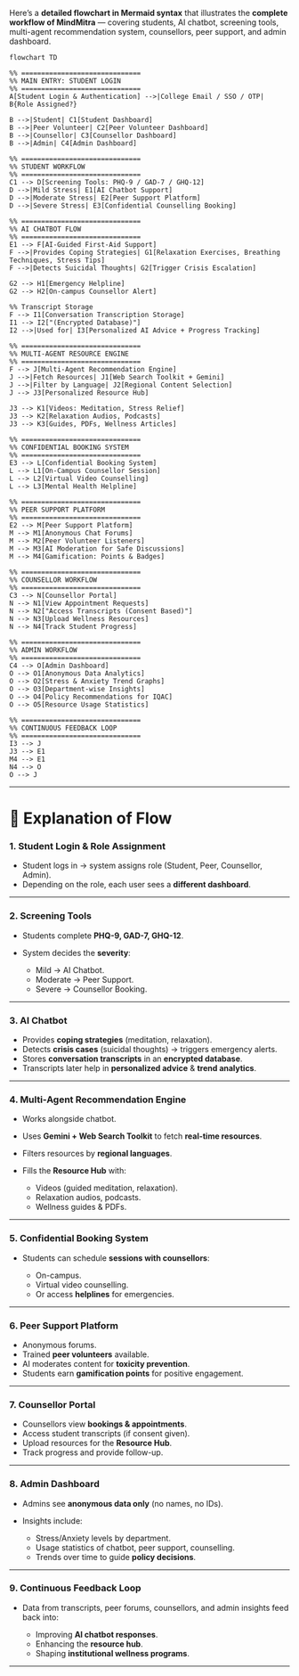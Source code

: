 Here’s a **detailed flowchart in Mermaid syntax** that illustrates the **complete workflow of MindMitra** — covering students, AI chatbot, screening tools, multi-agent recommendation system, counsellors, peer support, and admin dashboard.

```mermaid
flowchart TD

%% ==============================
%% MAIN ENTRY: STUDENT LOGIN
%% ==============================
A[Student Login & Authentication] -->|College Email / SSO / OTP| B{Role Assigned?}

B -->|Student| C1[Student Dashboard]
B -->|Peer Volunteer| C2[Peer Volunteer Dashboard]
B -->|Counsellor| C3[Counsellor Dashboard]
B -->|Admin| C4[Admin Dashboard]

%% ==============================
%% STUDENT WORKFLOW
%% ==============================
C1 --> D[Screening Tools: PHQ-9 / GAD-7 / GHQ-12]
D -->|Mild Stress| E1[AI Chatbot Support]
D -->|Moderate Stress| E2[Peer Support Platform]
D -->|Severe Stress| E3[Confidential Counselling Booking]

%% ==============================
%% AI CHATBOT FLOW
%% ==============================
E1 --> F[AI-Guided First-Aid Support]
F -->|Provides Coping Strategies| G1[Relaxation Exercises, Breathing Techniques, Stress Tips]
F -->|Detects Suicidal Thoughts| G2[Trigger Crisis Escalation]

G2 --> H1[Emergency Helpline]
G2 --> H2[On-campus Counsellor Alert]

%% Transcript Storage
F --> I1[Conversation Transcription Storage]
I1 --> I2["(Encrypted Database)"]
I2 -->|Used for| I3[Personalized AI Advice + Progress Tracking]

%% ==============================
%% MULTI-AGENT RESOURCE ENGINE
%% ==============================
F --> J[Multi-Agent Recommendation Engine]
J -->|Fetch Resources| J1[Web Search Toolkit + Gemini]
J -->|Filter by Language| J2[Regional Content Selection]
J --> J3[Personalized Resource Hub]

J3 --> K1[Videos: Meditation, Stress Relief]
J3 --> K2[Relaxation Audios, Podcasts]
J3 --> K3[Guides, PDFs, Wellness Articles]

%% ==============================
%% CONFIDENTIAL BOOKING SYSTEM
%% ==============================
E3 --> L[Confidential Booking System]
L --> L1[On-Campus Counsellor Session]
L --> L2[Virtual Video Counselling]
L --> L3[Mental Health Helpline]

%% ==============================
%% PEER SUPPORT PLATFORM
%% ==============================
E2 --> M[Peer Support Platform]
M --> M1[Anonymous Chat Forums]
M --> M2[Peer Volunteer Listeners]
M --> M3[AI Moderation for Safe Discussions]
M --> M4[Gamification: Points & Badges]

%% ==============================
%% COUNSELLOR WORKFLOW
%% ==============================
C3 --> N[Counsellor Portal]
N --> N1[View Appointment Requests]
N --> N2["Access Transcripts (Consent Based)"]
N --> N3[Upload Wellness Resources]
N --> N4[Track Student Progress]

%% ==============================
%% ADMIN WORKFLOW
%% ==============================
C4 --> O[Admin Dashboard]
O --> O1[Anonymous Data Analytics]
O --> O2[Stress & Anxiety Trend Graphs]
O --> O3[Department-wise Insights]
O --> O4[Policy Recommendations for IQAC]
O --> O5[Resource Usage Statistics]

%% ==============================
%% CONTINUOUS FEEDBACK LOOP
%% ==============================
I3 --> J
J3 --> E1
M4 --> E1
N4 --> O
O --> J
```

---

# **📌 Explanation of Flow**

### **1. Student Login & Role Assignment**

* Student logs in → system assigns role (Student, Peer, Counsellor, Admin).
* Depending on the role, each user sees a **different dashboard**.

---

### **2. Screening Tools**

* Students complete **PHQ-9, GAD-7, GHQ-12**.
* System decides the **severity**:

  * Mild → AI Chatbot.
  * Moderate → Peer Support.
  * Severe → Counsellor Booking.

---

### **3. AI Chatbot**

* Provides **coping strategies** (meditation, relaxation).
* Detects **crisis cases** (suicidal thoughts) → triggers emergency alerts.
* Stores **conversation transcripts** in an **encrypted database**.
* Transcripts later help in **personalized advice** & **trend analytics**.

---

### **4. Multi-Agent Recommendation Engine**

* Works alongside chatbot.
* Uses **Gemini + Web Search Toolkit** to fetch **real-time resources**.
* Filters resources by **regional languages**.
* Fills the **Resource Hub** with:

  * Videos (guided meditation, relaxation).
  * Relaxation audios, podcasts.
  * Wellness guides & PDFs.

---

### **5. Confidential Booking System**

* Students can schedule **sessions with counsellors**:

  * On-campus.
  * Virtual video counselling.
  * Or access **helplines** for emergencies.

---

### **6. Peer Support Platform**

* Anonymous forums.
* Trained **peer volunteers** available.
* AI moderates content for **toxicity prevention**.
* Students earn **gamification points** for positive engagement.

---

### **7. Counsellor Portal**

* Counsellors view **bookings & appointments**.
* Access student transcripts (if consent given).
* Upload resources for the **Resource Hub**.
* Track progress and provide follow-up.

---

### **8. Admin Dashboard**

* Admins see **anonymous data only** (no names, no IDs).
* Insights include:

  * Stress/Anxiety levels by department.
  * Usage statistics of chatbot, peer support, counselling.
  * Trends over time to guide **policy decisions**.

---

### **9. Continuous Feedback Loop**

* Data from transcripts, peer forums, counsellors, and admin insights feed back into:

  * Improving **AI chatbot responses**.
  * Enhancing the **resource hub**.
  * Shaping **institutional wellness programs**.

---